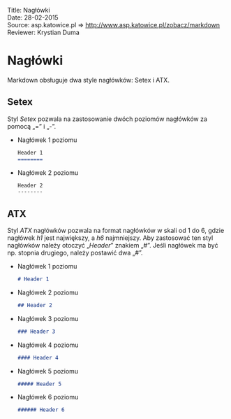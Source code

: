 Title: 		Nagłówki  
Date: 		28-02-2015  
Source:     asp.katowice.pl => http://www.asp.katowice.pl/zobacz/markdown  
Reviewer:	Krystian Duma  

# Nagłówki

Markdown obsługuje dwa style nagłówków: Setex i ATX. 

## Setex
Styl *Setex* pozwala na zastosowanie dwóch poziomów nagłówków za pomocą „=” i „-”.

- Nagłówek 1 poziomu

    ```markdown
    Header 1 
    ========
    ```

- Nagłówek 2 poziomu

    ```markdown
    Header 2 
    --------
    ```
    
## ATX

Styl *ATX* nagłówków pozwala na format nagłówków w skali od 1 do 6, 
gdzie nagłówek *h1* jest największy, a *h6* najmniejszy. 
Aby zastosować ten styl nagłówków należy otoczyć „*Header*” znakiem „#”. 
Jeśli nagłówek ma być np. stopnia drugiego, należy postawić dwa „#”.

- Nagłówek 1 poziomu

    ```markdown
    # Header 1
    ```

- Nagłówek 2 poziomu

    ```markdown
    ## Header 2
    ```

- Nagłówek 3 poziomu

    ```markdown
    ### Header 3
    ```

- Nagłówek 4 poziomu

    ```markdown
    #### Header 4
    ```

- Nagłówek 5 poziomu

    ```markdown
    ##### Header 5
    ```

- Nagłówek 6 poziomu

    ```markdown
    ###### Header 6
    ```